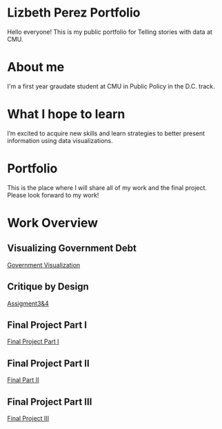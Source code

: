 # Lizbeth Perez Portfolio
Hello everyone! This is my public portfolio for Telling stories with data at CMU. 

# About me 

I'm a first year graudate student at CMU in Public Policy in the D.C. track. 

# What I hope to learn 

I’m excited to acquire new skills and learn strategies to better present information using data visualizations. 

# Portfolio

This is the place where I will share all of my work and the final project. Please look forward to my work!  


# Work Overview 

## Visualizing Government Debt 

[Government Visualization](VisualizingGovernmentDebt.md)


## Critique by Design
[Assigment3&4](Assignment3&4.md)  


## Final Project Part I
[Final Project Part I](PartI.md) 


## Final Project Part II 

[Final Part II](PartII.md)


## Final Project Part III
[Final Project III](FinalProjectIII.md)
